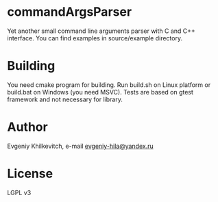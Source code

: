 # commandArgsParser
Yet another small command line arguments parser with C and C++ interface. You can find examples in source/example directory.

Building
=====================
You need cmake program for building. Run build.sh on Linux platform or build.bat on Windows (you need MSVC). Tests are based on gtest framework and not necessary for library.

Author
=====================
Evgeniy Khilkevitch,
e-mail evgeniy-hila@yandex.ru

License
=====================
LGPL v3

